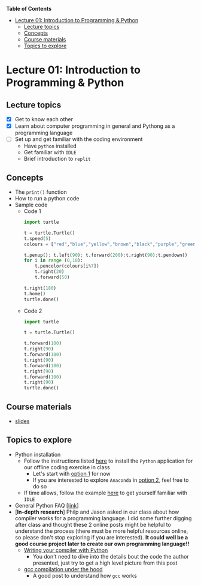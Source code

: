 
**Table of Contents**
- [Lecture 01: Introduction to Programming \& Python](#lecture-01-introduction-to-programming--python)
  - [Lecture topics](#lecture-topics)
  - [Concepts](#concepts)
  - [Course materials](#course-materials)
  - [Topics to explore](#topics-to-explore)


# Lecture 01: Introduction to Programming & Python

## Lecture topics
* [x] Get to know each other
* [x] Learn about computer programming in general and Pythong as a programming language
* [ ] Set up and get familiar with the coding environment
    * Have `python` installed
    * Get familiar with `IDLE`
    * Brief introduction to `replit`

## Concepts
* The `print()` function
* How to run a python code
* Sample code
  * Code 1
    ```python
    import turtle

    t = turtle.Turtle()
    t.speed(5)
    colours = ["red","blue","yellow","brown","black","purple","green"]

    t.penup(); t.left(90); t.forward(200);t.right(90);t.pendown()
    for i in range (0,18):
        t.pencolor(colours[i%7])
        t.right(20)
        t.forward(50)

    t.right(180)
    t.home()  
    turtle.done()
    ```
  * Code 2
    ```python
    import turtle

    t = turtle.Turtle()

    t.forward(100)
    t.right(90)
    t.forward(100)
    t.right(90)
    t.forward(100)
    t.right(90)
    t.forward(100)
    t.right(90)
    turtle.done()
    ```



## Course materials
* [slides](https://docs.google.com/presentation/d/1RcMmaIqXb1f_tszkQL703S8BBQ6OMKSMU_eVQenZsyY/edit?usp=sharing)

## Topics to explore
* Python installation
  * Follow the instructions listed [here](../../docs/coding_tools_v1.md#local-coding-tools) to install the `Python` application for our offline coding exercise in class
    * Let's start with [option 1](https://github.com/xiangshiyin/python-for-kids/blob/main/docs/coding_tools_v1.md#option-1-python-application-recommended) for now
    * If you are interested to explore `Anaconda` in [option 2](https://github.com/xiangshiyin/python-for-kids/blob/main/docs/coding_tools_v1.md#option-2-anaconda-a-package-with-python-application-and-all-commonly-used-python-libraries-for-analytics-and-modeling), feel free to do so
  * If time allows, follow the example [here](https://sites.pitt.edu/~naraehan/python3/getting_started_win_first_try.html) to get yourself familiar with `IDLE`
* General Python FAQ [[link](https://docs.python.org/3/faq/general.html#why-is-it-called-python)]
* [**In-depth research**] Philp and Jason asked in our class about how compiler works for a programming language. I did some further digging after class and thought these 2 online posts might be helpful to understand the process (there must be more helpful resources online, so please don't stop exploring if you are interested). **It could well be a good course project later to create our own programming language!!**
  * [Writing your compiler with Python](https://medium.com/@marcelogdeandrade/writing-your-own-programming-language-and-compiler-with-python-a468970ae6df)
    * You don't need to dive into the details bout the code the author presented, just try to get a high level picture from this post
  * [gcc compilation under the hood](https://medium.com/@schambig/gcc-compilation-under-the-hood-c3b7c1908c92)
    * A good post to understand how `gcc` works


